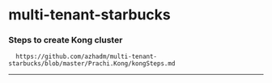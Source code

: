 # multi-tenant-starbucks

### Steps to create Kong cluster
   
      https://github.com/azhadm/multi-tenant-starbucks/blob/master/Prachi.Kong/kongSteps.md
***
